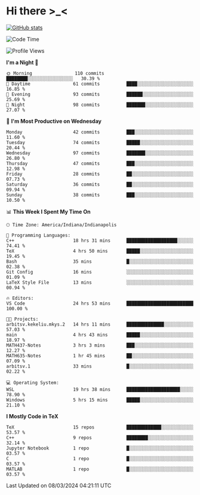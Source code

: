 # Hi there \>_<

[![GitHub stats](https://github-readme-stats.vercel.app/api?username=ARessegetesStery&show_icons=true&theme=transparent)](https://github.com/anuraghazra/github-readme-stats)

<!--START_SECTION:waka-->
![Code Time](http://img.shields.io/badge/Code%20Time-754%20hrs%2018%20mins-blue)

![Profile Views](http://img.shields.io/badge/Profile%20Views-0-blue)

**I'm a Night 🦉** 

```text
🌞 Morning                110 commits         ████████░░░░░░░░░░░░░░░░░   30.39 % 
🌆 Daytime                61 commits          ████░░░░░░░░░░░░░░░░░░░░░   16.85 % 
🌃 Evening                93 commits          ██████░░░░░░░░░░░░░░░░░░░   25.69 % 
🌙 Night                  98 commits          ███████░░░░░░░░░░░░░░░░░░   27.07 % 
```
📅 **I'm Most Productive on Wednesday** 

```text
Monday                   42 commits          ███░░░░░░░░░░░░░░░░░░░░░░   11.60 % 
Tuesday                  74 commits          █████░░░░░░░░░░░░░░░░░░░░   20.44 % 
Wednesday                97 commits          ███████░░░░░░░░░░░░░░░░░░   26.80 % 
Thursday                 47 commits          ███░░░░░░░░░░░░░░░░░░░░░░   12.98 % 
Friday                   28 commits          ██░░░░░░░░░░░░░░░░░░░░░░░   07.73 % 
Saturday                 36 commits          ██░░░░░░░░░░░░░░░░░░░░░░░   09.94 % 
Sunday                   38 commits          ███░░░░░░░░░░░░░░░░░░░░░░   10.50 % 
```


📊 **This Week I Spent My Time On** 

```text
🕑︎ Time Zone: America/Indiana/Indianapolis

💬 Programming Languages: 
C++                      18 hrs 31 mins      ███████████████████░░░░░░   74.41 % 
TeX                      4 hrs 50 mins       █████░░░░░░░░░░░░░░░░░░░░   19.45 % 
Bash                     35 mins             █░░░░░░░░░░░░░░░░░░░░░░░░   02.38 % 
Git Config               16 mins             ░░░░░░░░░░░░░░░░░░░░░░░░░   01.09 % 
LaTeX Style File         13 mins             ░░░░░░░░░░░░░░░░░░░░░░░░░   00.94 % 

🔥 Editors: 
VS Code                  24 hrs 53 mins      █████████████████████████   100.00 % 

🐱‍💻 Projects: 
arbitsv.kekeliu.mkys.2   14 hrs 11 mins      ██████████████░░░░░░░░░░░   57.03 % 
main                     4 hrs 43 mins       █████░░░░░░░░░░░░░░░░░░░░   18.97 % 
MATH437-Notes            3 hrs 3 mins        ███░░░░░░░░░░░░░░░░░░░░░░   12.27 % 
MATH635-Notes            1 hr 45 mins        ██░░░░░░░░░░░░░░░░░░░░░░░   07.09 % 
arbitsv.1                33 mins             █░░░░░░░░░░░░░░░░░░░░░░░░   02.22 % 

💻 Operating System: 
WSL                      19 hrs 38 mins      ████████████████████░░░░░   78.90 % 
Windows                  5 hrs 15 mins       █████░░░░░░░░░░░░░░░░░░░░   21.10 % 
```

**I Mostly Code in TeX** 

```text
TeX                      15 repos            █████████████░░░░░░░░░░░░   53.57 % 
C++                      9 repos             ████████░░░░░░░░░░░░░░░░░   32.14 % 
Jupyter Notebook         1 repo              █░░░░░░░░░░░░░░░░░░░░░░░░   03.57 % 
C                        1 repo              █░░░░░░░░░░░░░░░░░░░░░░░░   03.57 % 
MATLAB                   1 repo              █░░░░░░░░░░░░░░░░░░░░░░░░   03.57 % 
```




 Last Updated on 08/03/2024 04:21:11 UTC
<!--END_SECTION:waka-->

